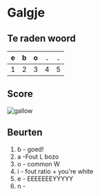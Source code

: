 # Galgje

## Te raden woord

|e|b|o|.|.|
|-|-|-|-|-|
|1|2|3|4|5|

## Score
![gallow](./images/2.png)

## Beurten
1. b - goed!
2. a -Fout L bozo
3. o - common W
4. i - fout ratio + you're white
5. e - EEEEEEEYYYYY
6. n - 